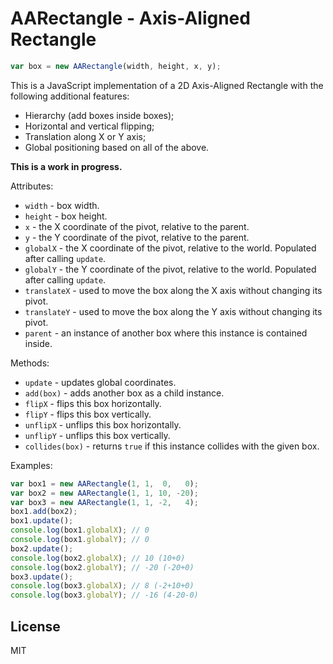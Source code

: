 # AARectangle - Axis-Aligned Rectangle

```javascript
var box = new AARectangle(width, height, x, y);
```

This is a JavaScript implementation of a 2D Axis-Aligned Rectangle with the following additional features:

* Hierarchy (add boxes inside boxes);
* Horizontal and vertical flipping;
* Translation along X or Y axis;
* Global positioning based on all of the above.

__This is a work in progress.__

Attributes:

* `width` - box width.
* `height` - box height.
* `x` - the X coordinate of the pivot, relative to the parent.
* `y` - the Y coordinate of the pivot, relative to the parent.
* `globalX` - the X coordinate of the pivot, relative to the world. Populated after calling `update`.
* `globalY` - the Y coordinate of the pivot, relative to the world. Populated after calling `update`.
* `translateX` - used to move the box along the X axis without changing its pivot.
* `translateY` - used to move the box along the Y axis without changing its pivot.
* `parent` - an instance of another box where this instance is contained inside.

Methods:

* `update` - updates global coordinates.
* `add(box)` - adds another box as a child instance.
* `flipX` - flips this box horizontally.
* `flipY` - flips this box vertically.
* `unflipX` - unflips this box horizontally.
* `unflipY` - unflips this box vertically.
* `collides(box)` - returns `true` if this instance collides with the given box.

Examples:

```javascript
var box1 = new AARectangle(1, 1,  0,   0);
var box2 = new AARectangle(1, 1, 10, -20);
var box3 = new AARectangle(1, 1, -2,   4);
box1.add(box2);
box1.update();
console.log(box1.globalX); // 0
console.log(box1.globalY); // 0
box2.update();
console.log(box2.globalX); // 10 (10+0)
console.log(box2.globalY); // -20 (-20+0)
box3.update();
console.log(box3.globalX); // 8 (-2+10+0)
console.log(box3.globalY); // -16 (4-20-0)
```

## License

MIT
